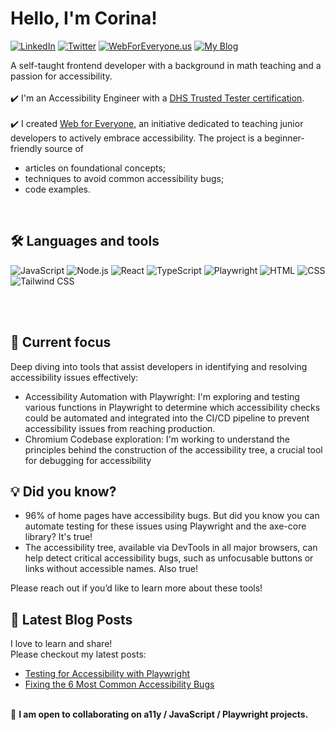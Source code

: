 # Hello, I'm Corina! 
[![LinkedIn](https://img.shields.io/badge/-LinkedIn-%230077B5?logo=linkedin&logoColor=white&labelColor=0077B5&color=0077B5&style=flat-square)](https://www.linkedin.com/in/corinamurg/)
[![Twitter](https://img.shields.io/badge/-Twitter-%231DA1F2?logo=twitter&logoColor=white&labelColor=1DA1F2&color=1DA1F2&style=flat-square)](https://twitter.com/CorinaMurg)
[![WebForEveryone.us](https://img.shields.io/badge/-WebForEveryone.us-%23ffb703?labelColor=ffb703&color=ffb703&style=flat-square&logo=accessible-icon)](https://webforeveryone.us)
[![My Blog](https://img.shields.io/badge/-My_Blog-%23333333?labelColor=333333&color=333333)](https://dev.to/corinamurg)

A self-taught frontend developer with a background in math teaching and a passion for accessibility.
<br>
<br>✔️ I'm an Accessibility Engineer with a [DHS Trusted Tester certification](https://www.linkedin.com/feed/update/urn:li:activity:7164319315268124672/). 
<br>
<br>✔️ I created [Web for Everyone](https://webforeveryone.us), an initiative dedicated to teaching junior developers to actively embrace accessibility. The project is a 
beginner-friendly source of
- articles on foundational concepts;
- techniques to avoid common accessibility bugs;
- code examples.
<br>

## 🛠 Languages and tools

![JavaScript](https://img.shields.io/badge/javascript-%23323330.svg?style=for-the-badge&logo=javascript&logoColor=%23F7DF1E) 
![Node.js](https://img.shields.io/badge/Node.js-%23339933.svg?style=for-the-badge&logo=node-dot-js&logoColor=white)
![React](https://img.shields.io/badge/react-%2320232a.svg?style=for-the-badge&logo=react&logoColor=%2361DAFB) 
![TypeScript](https://img.shields.io/badge/TypeScript-%23007ACC.svg?style=for-the-badge&logo=typescript&logoColor=white)
![Playwright](https://img.shields.io/badge/Playwright-%2312B36D.svg?style=for-the-badge&logo=playwright&logoColor=white)
![HTML](https://img.shields.io/badge/HTML5-%23E34F26.svg?style=for-the-badge&logo=html5&logoColor=white)
![CSS](https://img.shields.io/badge/CSS3-%231572B6.svg?style=for-the-badge&logo=css3&logoColor=white)
![Tailwind CSS](https://img.shields.io/badge/Tailwind_CSS-%2338B2AC.svg?style=for-the-badge&logo=tailwind-css&logoColor=white)

<br>
<br>

## 🔎 Current focus
Deep diving into tools that assist developers in identifying and resolving accessibility issues effectively:
- Accessibility Automation with Playwright: I'm exploring and testing various functions in Playwright to determine which accessibility checks could be automated and integrated into the CI/CD pipeline to prevent accessibility issues from reaching production.
- Chromium Codebase exploration: I'm working to understand the principles behind the construction of the accessibility tree, a crucial tool for debugging for accessibility

## 💡 Did you know?
- 96% of home pages have accessibility bugs. But did you know you can automate testing for these issues using Playwright and the axe-core library? It's true!
- The accessibility tree, available via DevTools in all major browsers, can help detect critical accessibility bugs, such as unfocusable buttons or links without accessible names. Also true!

Please reach out if you’d like to learn more about these tools!

## 📝 Latest Blog Posts
I love to learn and share! 
<br>
Please checkout my latest posts:

- [Testing for Accessibility with Playwright](https://dev.to/corinamurg/testing-for-accessibility-with-playwright-9o)
- [Fixing the 6 Most Common Accessibility Bugs](https://webforeveryone.us/blog/fixing-the-six-most-common-bugs)


<br>👷 **I am open to collaborating on a11y / JavaScript / Playwright projects.**


                         

